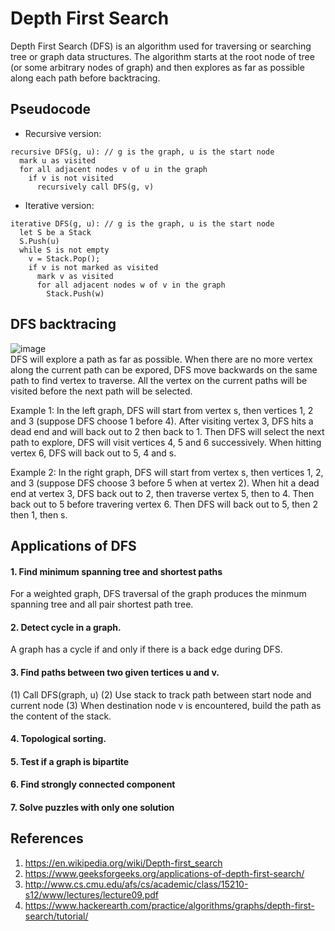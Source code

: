 # Depth First Search
Depth First Search (DFS) is an algorithm used for traversing or searching tree or graph data structures. The algorithm starts at the root node of tree (or some arbitrary nodes of graph) and then explores as far as possible along each path before backtracing. 

## Pseudocode
- Recursive version:
```
recursive DFS(g, u): // g is the graph, u is the start node
  mark u as visited
  for all adjacent nodes v of u in the graph
    if v is not visited
      recursively call DFS(g, v)
```
- Iterative version:
```
iterative DFS(g, u): // g is the graph, u is the start node
  let S be a Stack 
  S.Push(u)
  while S is not empty
    v = Stack.Pop();
    if v is not marked as visited
      mark v as visited
      for all adjacent nodes w of v in the graph
        Stack.Push(w)
```

## DFS backtracing
![image](https://github.com/idanhuang/DataStructure-and-Algorithm/blob/master/image/DFS_backtrack.png) <br/>
DFS will explore a path as far as possible. When there are no more vertex along the current path can be expored, DFS move backwards on the same path to find vertex to traverse. All the vertex on the current paths will be visited before the next path will be selected.

Example 1: In the left graph, DFS will start from vertex s, then vertices 1, 2 and 3 (suppose DFS choose 1 before 4). After visiting vertex 3, DFS hits a dead end and will back out to 2 then back to 1. Then DFS will select the next path to explore, DFS will visit vertices 4, 5 and 6 successively. When hitting vertex 6, DFS will back out to 5, 4 and s.

Example 2: In the right graph, DFS will start from vertex s, then vertices 1, 2, and 3 (suppose DFS choose 3 before 5 when at vertex 2). When hit a dead end at vertex 3, DFS back out to 2, then traverse vertex 5, then to 4. Then back out to 5 before travering vertex 6. Then DFS will back out to 5, then 2 then 1, then s.

## Applications of DFS 
#### 1. Find minimum spanning tree and shortest paths
For a weighted graph, DFS traversal of the graph produces the minmum spanning tree and all pair shortest path tree.
#### 2. Detect cycle in a graph. 
A graph has a cycle if and only if there is a back edge during DFS.
#### 3. Find paths between two given tertices u and v. 
(1) Call DFS(graph, u) (2) Use stack to track path between start node and current node (3) When destination node v is encountered, build the path as the content of the stack.
#### 4. Topological sorting.
#### 5. Test if a graph is bipartite
#### 6. Find strongly connected component
#### 7. Solve puzzles with only one solution


## References
1. https://en.wikipedia.org/wiki/Depth-first_search
2. https://www.geeksforgeeks.org/applications-of-depth-first-search/
3. http://www.cs.cmu.edu/afs/cs/academic/class/15210-s12/www/lectures/lecture09.pdf
4. https://www.hackerearth.com/practice/algorithms/graphs/depth-first-search/tutorial/
